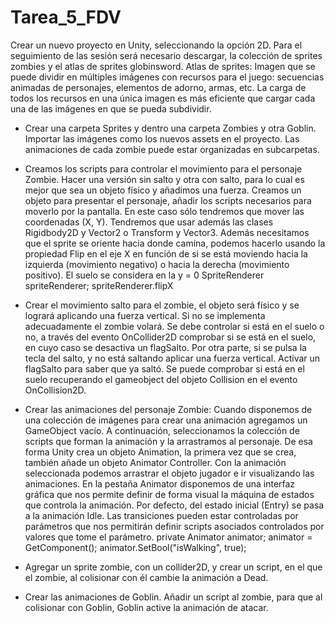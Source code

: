 # Tarea_5_FDV
Crear un nuevo proyecto en Unity, seleccionando la opción 2D. Para el seguimiento de las sesión será necesario descargar, la colección de sprites zombies y el atlas de sprites globinsword.
Atlas de sprites: Imagen que se puede dividir en múltiples imágenes con recursos para el juego: secuencias animadas de personajes, elementos de adorno, armas, etc. La carga de todos los recursos en una única imagen es más eficiente que cargar cada una de las imágenes en que se pueda subdividir. 
- Crear una carpeta Sprites y dentro una carpeta Zombies y otra Goblin. Importar las imágenes como los nuevos assets en el proyecto. Las animaciones de cada zombie puede estar organizadas en subcarpetas.
- Creamos los scripts para controlar el movimiento para el personaje Zombie. Hacer una versión sin salto y otra con salto, para lo cual es mejor que sea un objeto físico y añadimos una fuerza. Creamos un objeto para presentar el personaje, añadir los scripts necesarios para moverlo por la pantalla. En este caso sólo tendremos que mover las coordenadas (X, Y). Tendremos que usar además las clases Rigidbody2D y Vector2 o Transform y Vector3. Además necesitamos que el sprite se oriente hacia donde camina, podemos hacerlo usando la propiedad Flip en el eje X en función de si se está moviendo hacia la izquierda (movimiento negativo) o hacia la derecha (movimiento positivo). El suelo se considera en la y = 0
    SpriteRenderer spriteRenderer;
    spriteRenderer.flipX
- Crear el movimiento salto para el zombie, el objeto será físico y se logrará aplicando una fuerza vertical. Si no se implementa adecuadamente el zombie volará. Se debe controlar si está en el suelo o no, a través del evento OnCollider2D comprobar si se está en el suelo, en cuyo caso se desactiva un flagSalto. Por otra parte, si se pulsa la tecla del salto, y no está saltando aplicar una fuerza vertical. Activar un flagSalto para saber que ya saltó. Se puede comprobar si está en el suelo recuperando el gameobject del objeto Collision en el evento OnCollision2D.
- Crear las animaciones del personaje Zombie: Cuando disponemos de una colección de imágenes para crear una animación agregamos un GameObject vacío. A continuación, seleccionamos la colección de scripts que forman la animación y la arrastramos al personaje. De esa forma Unity crea un objeto Animation, la primera vez que se crea, también añade un objeto Animator Controller.
Con la animación seleccionada podemos arrastrar el objeto jugador e ir visualizando las animaciones.
En la pestaña Animator disponemos de una interfaz gráfica que nos permite definir de forma visual la máquina de estados que controla la animación. Por defecto, del estado inicial (Entry) se pasa a la animación Idle. Las transiciones pueden estar controladas por parámetros que nos permitirán definir scripts asociados controlados por valores que tome el parámetro.
private Animator animator;
animator = GetComponent<Animator>();
animator.SetBool("isWalking", true);

- Agregar un sprite zombie, con un collider2D, y crear un script, en el que el zombie, al colisionar con él cambie la animación a Dead.

- Crear las animaciones de Goblin. Añadir un script al zombie, para que al colisionar con Goblin, Goblin active la animación de atacar.
